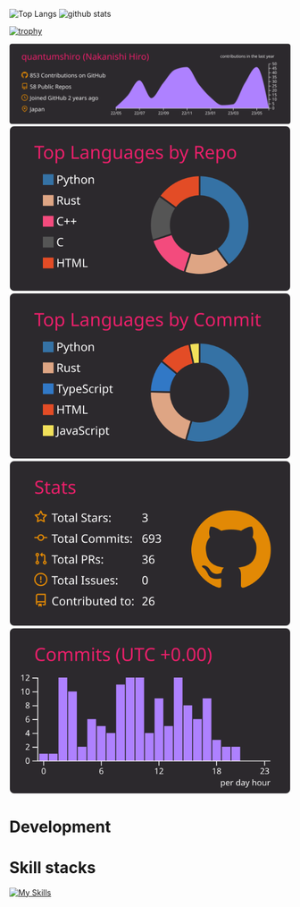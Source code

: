 <p align="left"> 
  <img alt="Top Langs" height="150px" src="https://github-readme-stats.vercel.app/api/top-langs/?username=quantumshiro&layout=compact&show_icons=true&theme=monokai" />
  <img alt="github stats" height="150px" src="https://github-readme-stats.vercel.app/api?username=quantumshiro&theme=monokai&show_icons=ture" />
</p>

[![trophy](https://github-profile-trophy.vercel.app/?username=quantumshiro&theme=monokai&column=7
)](https://github.com/ryo-ma/github-profile-trophy)


[![](https://raw.githubusercontent.com/quantumshiro/quantumshiro/main/profile-summary-card-output/monokai/0-profile-details.svg)](https://github.com/vn7n24fzkq/github-profile-summary-cards)
[![](https://raw.githubusercontent.com/quantumshiro/quantumshiro/main/profile-summary-card-output/monokai/1-repos-per-language.svg)](https://github.com/vn7n24fzkq/github-profile-summary-cards) [![](https://raw.githubusercontent.com/quantumshiro/quantumshiro/main/profile-summary-card-output/monokai/2-most-commit-language.svg)](https://github.com/vn7n24fzkq/github-profile-summary-cards)
[![](https://raw.githubusercontent.com/quantumshiro/quantumshiro/main/profile-summary-card-output/monokai/3-stats.svg)](https://github.com/vn7n24fzkq/github-profile-summary-cards) [![](https://raw.githubusercontent.com/quantumshiro/quantumshiro/main/profile-summary-card-output/monokai/4-productive-time.svg)](https://github.com/vn7n24fzkq/github-profile-summary-cards)

# Development

# Skill stacks
[![My Skills](https://skillicons.dev/icons?i=html,css,js,ts,vue,nuxt,c,cpp,rust,python,haskell,v,zig,julia,java)](https://skillicons.dev)
